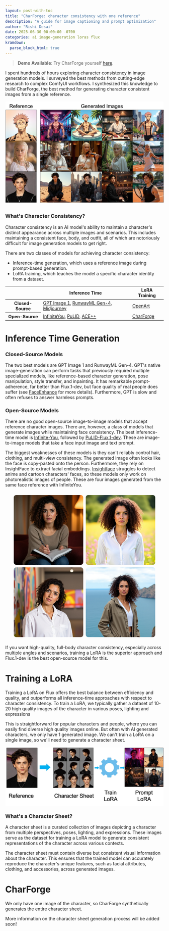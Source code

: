 ```yaml
---
layout: post-with-toc
title: "CharForge: character consistency with one reference"
description: "A guide for image captioning and prompt optimization"
author: "Rishi Desai"
date: 2025-06-30 00:00:00 -0700
categories: ai image-generation loras flux
kramdown:
  parse_block_html: true
---
```


> **Demo Available**: Try CharForge yourself [here](https://www.charforge.dev).

I spent hundreds of hours exploring character consistency in image generation models. I surveyed the best  methods from cutting-edge research to complex ComfyUI workflows. I synthesized this knowledge to build CharForge, the best method for generating character consistent images from a single reference.

<div class="image-flow-container" style="display: flex; align-items: center; justify-content: center; gap: 2rem; max-width: 700px; margin: 0 auto 2rem auto;">
    <img src="/assets/images/character/example_grid.jpeg" alt="Character examples grid" style="width: 100%; height: auto;">
</div>

### What's Character Consistency?

Character consistency is an AI model's ability to maintain a character's distinct appearance across multiple images and scenarios. This includes maintaining a consistent face, body, and outfit, all of which are notoriously difficult for image generation models to get right.

There are two classes of models for achieving character consistency:
- Inference-time generation, which uses a reference image during prompt-based generation.
- LoRA training, which teaches the model a specific character identity from a dataset.

<div class="prompts-table">
<table>
  <thead>
    <tr>
      <th></th>
      <th>Inference Time</th>
      <th>LoRA Training</th>
    </tr>
  </thead>
  <tbody>
    <tr>
      <th>Closed-Source</th>
      <td><a href="https://platform.openai.com/docs/models/gpt-image-1">GPT Image 1</a>, <a href="https://runwayml.com/research/introducing-runway-gen-4">RunwayML Gen-4</a>, <a href="https://docs.midjourney.com/hc/en-us/articles/32162917505293-Character-Reference">Midjourney</a></td>
      <td><a href="https://openart.ai/characters">OpenArt</a></td>
    </tr>
    <tr>
      <th>Open-Source</th>
      <td><a href="https://github.com/bytedance/InfiniteYou">InfiniteYou</a>, <a href="https://github.com/ToTheBeginning/PuLID">PuLID</a>, <a href="https://github.com/ali-vilab/ACE_plus">ACE++</a></td>
      <td><a href="https://github.com/RishiDesai/CharForge">CharForge</a></td>
    </tr>
  </tbody>
</table>
</div>

# Inference Time Generation

### Closed-Source Models

The two best models are GPT Image 1 and RunwayML Gen-4. GPT's native image-generation can perform tasks that previously required multiple specialized models, like reference-based character generation, pose manipulation, style transfer, and inpainting. It has remarkable prompt-adherence, far better than Flux.1-dev, but face quality of real people does suffer (see [FaceEnhance](https://github.com/RishiDesai/FaceEnhance) for more details). Furthermore, GPT is slow and often refuses to answer harmless prompts.




### Open-Source Models

There are no good open-source image-to-image models that accept reference character images. There are, however, a class of models that generate images while maintaining face consistency. The best inference-time model is [Infinite-You](https://github.com/bytedance/InfiniteYou), followed by [PuLID-Flux.1-dev](https://github.com/ToTheBeginning/PuLID). These are image-to-image models that take a face input image and text prompt. 

The biggest weaknesses of these models is they can't reliably control hair, clothing, and multi-view consistency. The generated image often looks like the face is copy-pasted onto the person. Furthermore, they rely on InsightFace to extract facial embeddings. [Insightface](https://github.com/deepinsight/insightface) struggles to detect anime and cartoon characters' faces, so these models only work on photorealistic images of people. These are four images generated from the same face reference with InfiniteYou. 


<div class="image-grid-container" style="display: grid; grid-template-columns: 1fr 1fr; gap: 0.5rem; max-width: 450px; margin: 1.5rem auto; justify-items: center;">
    <img src="/assets/images/character/infiniteyou1.png" alt="InfiniteYou example 1" style="width: 100%; height: auto; border-radius: 8px;">
    <img src="/assets/images/character/infiniteyou2.png" alt="InfiniteYou example 2" style="width: 100%; height: auto; border-radius: 8px;">
    <img src="/assets/images/character/infiniteyou3.png" alt="InfiniteYou example 3" style="width: 100%; height: auto; border-radius: 8px;">
    <img src="/assets/images/character/infiniteyou4.png" alt="InfiniteYou example 4" style="width: 100%; height: auto; border-radius: 8px;">
</div>

If you want high-quality, full-body character consistency, especially across multiple angles and scenarios, training a LoRA is the superior approach and Flux.1-dev is the best open-source model for this.

# Training a LoRA

Training a LoRA on Flux offers the best balance between efficiency and quality, and outperforms all inference-time approaches with respect to character consistency. To train a LoRA, we typically gather a dataset of 10-20 high quality images of the character in various poses, lighting and expressions
  
This is straightforward for popular characters and people, where you can easily find diverse high quality images online. But often with AI generated characters, we only have 1 generated image. We  can't train a LoRA on a single image, so we'll need to generate a character sheet. 

<div class="image-flow-container" style="display: flex; align-items: center; justify-content: center; gap: 2rem; max-width: 700px; margin: 0.5rem auto 0 auto; padding-top: 0.05rem; padding-bottom: 0;">
    <img src="/assets/images/character/trainlora.jpg" alt="Character sheet" style="width: 100%; height: auto;">
</div> 


### What's a Character Sheet?

A character sheet is a curated collection of images depicting a character from multiple perspectives, poses, lighting, and expressions. These images serve as the dataset for training a LoRA model to generate consistent representations of the character across various contexts.

The character sheet must contain diverse but consistent visual information about the character. This ensures that the trained model can accurately reproduce the character's unique features, such as facial attributes, clothing, and accessories, across  generated images.

# CharForge
We only have one image of the character, so CharForge synthetically generates the entire character sheet. 

More information on the character sheet generation process will be added soon! 
